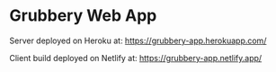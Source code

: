 # Grubbery Web App

Server deployed on Heroku at: https://grubbery-app.herokuapp.com/

Client build deployed on Netlify at: https://grubbery-app.netlify.app/
